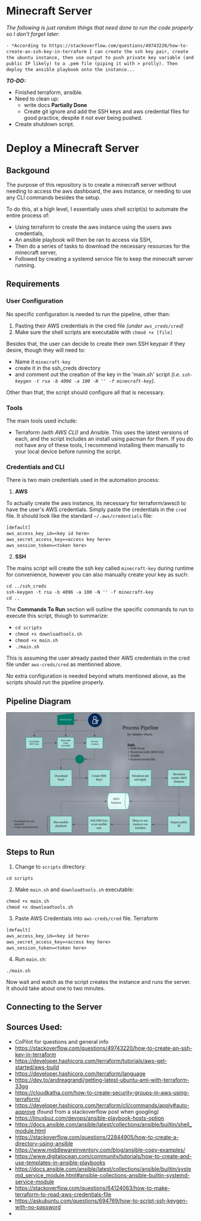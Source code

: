 # Minecraft Server

*The following is just random things that need done to run the code properly so I don't forget later:*

    - *According to https://stackoverflow.com/questions/49743220/how-to-create-an-ssh-key-in-terraform I can create the ssh key pair, create the ubuntu instance, then use output to push private key variable (and public IP likely) to a .pem file (piping it with > prolly). Then deploy the ansible playbook onto the instance... 

***TO-DO:***
- Finished terraform, ansible.
- Need to clean up:
  - write docs **Partially Done**
  - Create git ignore and add the SSH keys and aws credential files for good practice, despite it not ever being pushed. 
- Create shutdown script.

# Deploy a Minecraft Server

## Backgound

The purpose of this repository is to create a minecraft server without needing to access the aws dashboard, the aws instance, or needing to use any CLI commands besides the setup. 

To do this, at a high level, I essentially uses shell script(s) to automate the entire process of:
- Using terraform to create the aws instance using the users aws credentials, 
- An ansible playbook will then be ran to access via SSH,
- Then do a series of tasks to download the necessary resources for the minecraft server,
- Followed by creating a systemd service file to keep the minecraft server running.


## Requirements

### User Configuration
No specific configuration is needed to run the pipeline, other than:
1. Pasting their AWS credentials in the cred file *(under `aws_creds/cred`)*
2. Make sure the shell scripts are executable with `chmod +x [file]`

Besides that, the user can decide to create their own SSH keypair if they desire, though they will need to:
- Name it `minecraft-key` 
- create it in the ssh_creds directory
- and comment out the creation of the key in the 'main.sh' script *(i.e. `ssh-keygen -t rsa -b 4096 -a 100 -N '' -f minecraft-key`)*.

Other than that, the script should configure all that is necessary.

### Tools 

The main tools used include:
- Terraform *(with AWS CLI)* and Ansible. 
This uses the latest versions of each, and the script includes an install using pacman for them. If you do not have any of these tools, I recommend installing them manually to your local device before running the script. 

### Credentials and CLI

There is two main credentials used in the automation process:
1. **AWS**

To actually create the aws instance, its necessary for terraform/awscli to have the user's AWS credentials. Simply paste the credentials in the `cred` file. It should look like the standard `~/.aws/credentials` file:
```
[default]
aws_access_key_id=<key id here>
aws_secret_access_key=<access key here>
aws_session_token=<token here>
```
2. **SSH**

The mains script will create the ssh key called `minecraft-key` during runtime for convenience, however you can also manually create your key as such:
```
cd ../ssh_creds
ssh-keygen -t rsa -b 4096 -a 100 -N '' -f minecraft-key
cd ..
```

The **Commands To Run** section will outline the specific commands to run to execute this script, though to summarize:
- `cd scripts`
- `chmod +x downloadtools.sh`
- `chmod +x main.sh`
- `./main.sh`

This is assuming the user already pasted their AWS credentials in the cred file under `aws-creds/cred` as mentioned above.

No extra configuration is needed beyond whats mentioned above, as the scripts should run the pipeline properly.

## Pipeline Diagram

![alt text](pipeline-diagram.png)


## Steps to Run

1. Change to `scripts` directory:

```
cd scripts
```

2. Make `main.sh` and `downloadtools.sh` executable:

```
chmod +x main.sh
chmod +x downloadtools.sh
```

3. Paste AWS Credentials into `aws-creds/cred` file. Terraform 

```
[default]
aws_access_key_id=<key id here>
aws_secret_access_key=<access key here>
aws_session_token=<token here>
```

4. Run `main.sh`:

```
./main.sh
```

Now wait and watch as the script creates the instance and runs the server. It should take about one to two minutes.

## Connecting to the Server
  

## Sources Used:
- CoPilot for questions and general info
- https://stackoverflow.com/questions/49743220/how-to-create-an-ssh-key-in-terraform
- https://developer.hashicorp.com/terraform/tutorials/aws-get-started/aws-build
- https://developer.hashicorp.com/terraform/language
- https://dev.to/andreagrandi/getting-latest-ubuntu-ami-with-terraform-33gg
- https://cloudkatha.com/how-to-create-security-groups-in-aws-using-terraform/
- https://developer.hashicorp.com/terraform/cli/commands/apply#auto-approve (found from a stackoverflow post when googling)
- https://linuxbuz.com/devops/ansible-playbook-hosts-option
- https://docs.ansible.com/ansible/latest/collections/ansible/builtin/shell_module.html
- https://stackoverflow.com/questions/22844905/how-to-create-a-directory-using-ansible
- https://www.middlewareinventory.com/blog/ansible-copy-examples/
- https://www.digitalocean.com/community/tutorials/how-to-create-and-use-templates-in-ansible-playbooks
- https://docs.ansible.com/ansible/latest/collections/ansible/builtin/systemd_service_module.html#ansible-collections-ansible-builtin-systemd-service-module
- https://stackoverflow.com/questions/64124063/how-to-make-terraform-to-read-aws-credentials-file
- https://askubuntu.com/questions/694769/how-to-script-ssh-keygen-with-no-password
- 


